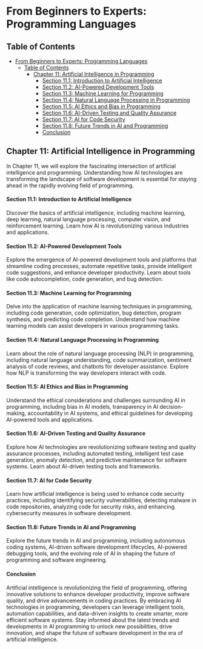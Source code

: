 # From Beginners to Experts: Programming Languages

## Table of Contents

- [From Beginners to Experts: Programming Languages](#from-beginners-to-experts-programming-languages)
  - [Table of Contents](#table-of-contents)
    - [Chapter 11: Artificial Intelligence in Programming](#chapter-11-artificial-intelligence-in-programming)
      - [Section 11.1: Introduction to Artificial Intelligence](#section-111-introduction-to-artificial-intelligence)
      - [Section 11.2: AI-Powered Development Tools](#section-112-ai-powered-development-tools)
      - [Section 11.3: Machine Learning for Programming](#section-113-machine-learning-for-programming)
      - [Section 11.4: Natural Language Processing in Programming](#section-114-natural-language-processing-in-programming)
      - [Section 11.5: AI Ethics and Bias in Programming](#section-115-ai-ethics-and-bias-in-programming)
      - [Section 11.6: AI-Driven Testing and Quality Assurance](#section-116-ai-driven-testing-and-quality-assurance)
      - [Section 11.7: AI for Code Security](#section-117-ai-for-code-security)
      - [Section 11.8: Future Trends in AI and Programming](#section-118-future-trends-in-ai-and-programming)
      - [Conclusion](#conclusion)

## Chapter 11: Artificial Intelligence in Programming

In Chapter 11, we will explore the fascinating intersection of artificial intelligence and programming. Understanding how AI technologies are transforming the landscape of software development is essential for staying ahead in the rapidly evolving field of programming.

#### Section 11.1: Introduction to Artificial Intelligence

Discover the basics of artificial intelligence, including machine learning, deep learning, natural language processing, computer vision, and reinforcement learning. Learn how AI is revolutionizing various industries and applications.

#### Section 11.2: AI-Powered Development Tools

Explore the emergence of AI-powered development tools and platforms that streamline coding processes, automate repetitive tasks, provide intelligent code suggestions, and enhance developer productivity. Learn about tools like code autocompletion, code generation, and bug detection.

#### Section 11.3: Machine Learning for Programming

Delve into the application of machine learning techniques in programming, including code generation, code optimization, bug detection, program synthesis, and predicting code completion. Understand how machine learning models can assist developers in various programming tasks.

#### Section 11.4: Natural Language Processing in Programming

Learn about the role of natural language processing (NLP) in programming, including natural language understanding, code summarization, sentiment analysis of code reviews, and chatbots for developer assistance. Explore how NLP is transforming the way developers interact with code.

#### Section 11.5: AI Ethics and Bias in Programming

Understand the ethical considerations and challenges surrounding AI in programming, including bias in AI models, transparency in AI decision-making, accountability in AI systems, and ethical guidelines for developing AI-powered tools and applications.

#### Section 11.6: AI-Driven Testing and Quality Assurance

Explore how AI technologies are revolutionizing software testing and quality assurance processes, including automated testing, intelligent test case generation, anomaly detection, and predictive maintenance for software systems. Learn about AI-driven testing tools and frameworks.

#### Section 11.7: AI for Code Security

Learn how artificial intelligence is being used to enhance code security practices, including identifying security vulnerabilities, detecting malware in code repositories, analyzing code for security risks, and enhancing cybersecurity measures in software development.

#### Section 11.8: Future Trends in AI and Programming

Explore the future trends in AI and programming, including autonomous coding systems, AI-driven software development lifecycles, AI-powered debugging tools, and the evolving role of AI in shaping the future of programming and software engineering.

#### Conclusion

Artificial intelligence is revolutionizing the field of programming, offering innovative solutions to enhance developer productivity, improve software quality, and drive advancements in coding practices. By embracing AI technologies in programming, developers can leverage intelligent tools, automation capabilities, and data-driven insights to create smarter, more efficient software systems. Stay informed about the latest trends and developments in AI programming to unlock new possibilities, drive innovation, and shape the future of software development in the era of artificial intelligence.